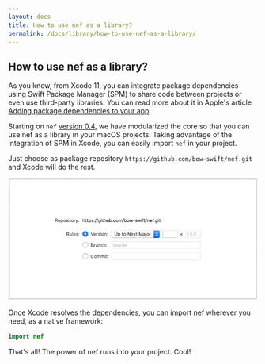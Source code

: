```yaml
---
layout: docs
title: How to use nef as a library?
permalink: /docs/library/how-to-use-nef-as-a-library/
---
```


## How to use nef as a library?
 
 As you know, from Xcode 11, you can integrate package dependencies using Swift Package Manager (SPM) to share code between projects or even use third-party libraries. You can read more about it in Apple's article [Adding package dependencies to your app](https://developer.apple.com/documentation/xcode/adding_package_dependencies_to_your_app)
 
 Starting on `nef` [version 0.4](https://github.com/bow-swift/nef/releases/tag/0.4.0), we have modularized the core so that you can use nef as a library in your macOS projects. Taking advantage of the integration of SPM in Xcode, you can easily import `nef` in your project.
 
 Just choose as package repository `https://github.com/bow-swift/nef.git` and Xcode will do the rest.
 
 ![Add nef library to Xcode as a dependency](/assets/nef-xcode-library.png)
 
 Once Xcode resolves the dependencies, you can import nef wherever you need, as a native framework:
 ```swift
 import nef
 ```
 That's all! The power of nef runs into your project. Cool!
